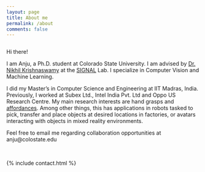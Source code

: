 ```yaml
---
layout: page
title: About me
permalink: /about
comments: false
---
```

<div class="row justify-content-between">
<div class="col-md-8 pr-5">

 <html>
<head>
  <title>Pure CSS Timeline Design With Cool Hover Effects</title>
  <meta name="viewport" content="width=device-width, initial-scale=1.0">
  <link rel="stylesheet" type="text/css" href="https://anjugopinath.github.io/styles/about.css">
</head>
<body>
  
  <div class="content">
    <img style="text-align: left;" src="https://anjugopinath.github.io/styles/AnjuGopinath.png" alt="" >

   <p> Hi there! </p>
  <p>I am Anju, a Ph.D. student at Colorado State University. I am advised by <a href="https://www.nikhilkrishnaswamy.com/">Dr. Nikhil Krishnaswamy</a> at the <a href="https://www.signallab.ai/"> SIGNAL</a> Lab. I specialize in Computer Vision and Machine Learning.</p>
  <!-- <img src="images/AnjuGopinath.png" alt="hi" align="right"/> -->

<p> I did my Master’s in Computer Science and Engineering at IIT Madras, India. Previously, I worked at Subex Ltd., Intel India Pvt. Ltd and Oppo US Research Centre. My main research interests are hand grasps and <a href="http://cs.brown.edu/courses/cs137/2017/readings/Gibson-AFF.pdf">affordances</a>. Among other things, this has applications in robots tasked to pick, transfer and place objects at desired locations in factories, or avatars interacting with objects in mixed reality environments. </p>
<p> Feel free to email me regarding collaboration opportunities at anju@colostate.edu </p>
 </div>
</body>
</html>
 
<br />

{% include contact.html %}
  
  

  


  
  
